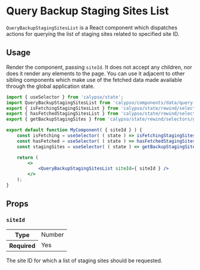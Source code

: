 # Query Backup Staging Sites List

`QueryBackupStagingSitesList` is a React component which dispatches actions for querying the list of staging sites related to specified site ID.

## Usage

Render the component, passing `siteId`. It does not accept any children, nor does it render any elements to the page. You can use it adjacent to other sibling components which make use of the fetched data made available through the global application state.

```jsx
import { useSelector } from 'calypso/state';
import QueryBackupStagingSitesList from 'calypso/components/data/query-backup-staging-sites-list';
export { isFetchingStagingSitesList } from 'calypso/state/rewind/selectors/is-fetching-staging-sites-list';
export { hasFetchedStagingSitesList } from 'calypso/state/rewind/selectors/has-fetched-staging-sites-list';
export { getBackupStagingSites } from 'calypso/state/rewind/selectors/get-backup-staging-sites';

export default function MyComponent( { siteId } ) {
	const isFetching = useSelector( ( state ) => isFetchingStagingSitesList( state, siteId ) );
	const hasFetched = useSelector( ( state ) => hasFetchedStagingSitesList( state, siteId ) );
	const stagingSites = useSelector( ( state ) => getBackupStagingSites( state, siteId ) );

	return (
		<>
			<QueryBackupStagingSitesList siteId={ siteId } />
		</>
	);
}
```

## Props

### `siteId`

<table>
	<tr><th>Type</th><td>Number</td></tr>
	<tr><th>Required</th><td>Yes</td></tr>
</table>

The site ID for which a list of staging sites should be requested.
